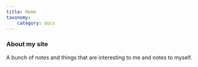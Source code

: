 ```yaml
---
title: Home
taxonomy:
    category: docs
---
```


### About my site

A bunch of notes and things that are interesting to me and notes to myself.


